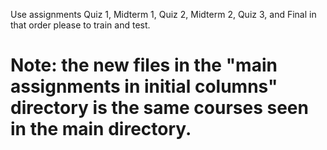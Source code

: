 Use assignments Quiz 1, Midterm 1, Quiz 2, Midterm 2, Quiz 3, and Final in that order please to train and test.

# Note: the new files in the "main assignments in initial columns" directory is the same courses seen in the main directory.
